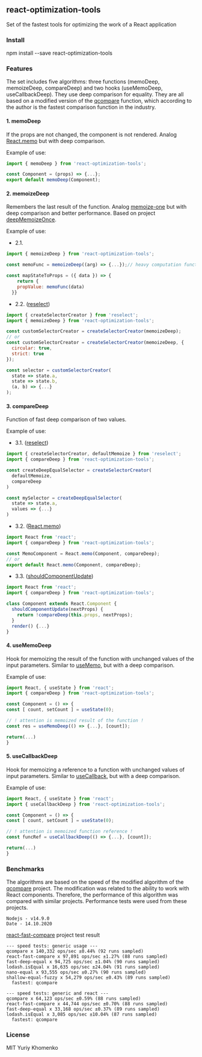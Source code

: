 ## react-optimization-tools
Set of the fastest tools for optimizing the work of a React application

### Install
npm install --save react-optimization-tools

### Features

The set includes five algorithms: three functions (memoDeep, memoizeDeep, compareDeep) and two hooks (useMemoDeep, useCallbackDeep). They use deep comparison for equality.
They are all based on a modified version of the [qcompare](https://github.com/Yuriy-Khomenko/qcompare) function, which according to the author is the fastest comparison function in the industry.

#### 1. memoDeep
If the props are not changed, the component is not rendered. Analog [React.memo](https://reactjs.org/docs/react-api.html#reactmemo) but with deep comparison.

Example of use:
```javascript
import { memoDeep } from 'react-optimization-tools';

const Component = (props) => {...};
export default memoDeep(Component);
```

#### 2. memoizeDeep
Remembers the last result of the function. Analog [memoize-one](https://github.com/alexreardon/memoize-one) but with deep comparison and better performance. Based on project [deepMemoizeOnce](https://github.com/Yuriy-Khomenko/deep-memoize-once).

Example of use:
- 2.1.
```javascript
import { memoizeDeep } from 'react-optimization-tools';

const memoFunc = memoizeDeep((arg) => {...});// heavy computation function

const mapStateToProps = ({ data }) => {
    return {
    propValue: memoFunc(data)
  }}
  ```

- 2.2. ([reselect](https://github.com/reduxjs/reselect))
```javascript
import { createSelectorCreator } from 'reselect';
import { memoizeDeep } from 'react-optimization-tools';

const customSelectorCreator = createSelectorCreator(memoizeDeep);
// or
const customSelectorCreator = createSelectorCreator(memoizeDeep, {
  circular: true,
  strict: true
});

const selector = customSelectorCreator(
  state => state.a,
  state => state.b,
  (a, b) => {...}
);
```

#### 3. compareDeep
Function of fast deep comparison of two values.

Example of use:
- 3.1. ([reselect](https://github.com/reduxjs/reselect))
```javascript
import { createSelectorCreator, defaultMemoize } from 'reselect';
import { compareDeep } from 'react-optimization-tools';

const createDeepEqualSelector = createSelectorCreator(
  defaultMemoize,
  compareDeep
)

const mySelector = createDeepEqualSelector(
  state => state.a,
  values => {...}
)
```

- 3.2. ([React.memo](https://reactjs.org/docs/react-api.html#reactmemo))
```javascript
import React from 'react';
import { compareDeep } from 'react-optimization-tools';

const MemoComponent = React.memo(Component, compareDeep);
// or
export default React.memo(Component, compareDeep);
```

- 3.3. ([shouldComponentUpdate](https://reactjs.org/docs/optimizing-performance.html#shouldcomponentupdate-in-action))
```javascript
import React from 'react';
import { compareDeep } from 'react-optimization-tools';

class Component extends React.Component {
  shouldComponentUpdate(nextProps) {
    return !compareDeep(this.props, nextProps);
  }
  render() {...}
}
```

#### 4. useMemoDeep
Hook for memoizing the result of the function with unchanged values of the input parameters. Similar to [useMemo](https://reactjs.org/docs/hooks-reference.html#usememo), but with a deep comparison.

Example of use:
```javascript
import React, { useState } from 'react';
import { compareDeep } from 'react-optimization-tools';

const Component = () => {
const [ count, setCount ] = useState(0);

// ! attention is memoized result of the function !
const res = useMemoDeep(() => {...}, [count]);

return(...)
}
```

#### 5. useCallbackDeep
Hook for memoizing a reference to a function with unchanged values of input parameters. Similar to [useCallback](https://reactjs.org/docs/hooks-reference.html#usecallback), but with a deep comparison.

Example of use:
```javascript
import React, { useState } from 'react';
import { useCallbackDeep } from 'react-optimization-tools';

const Component = () => {
const [ count, setCount ] = useState(0);

// ! attention is memoized function reference !
const funcRef = useCallbackDeep(() => {...}, [count]);

return(...)
}
```

### Benchmarks
The algorithms are based on the speed of the modified algorithm of the [qcompare](https://github.com/Yuriy-Khomenko/qcompare) project. The modification was related to the ability to work with React components. Therefore, the performance of this algorithm was compared with similar projects. Performance tests were used from these projects.

```
Nodejs - v14.9.0
Date - 14.10.2020
```

[react-fast-compare](https://github.com/FormidableLabs/react-fast-compare) project test result

```
--- speed tests: generic usage ---
qcompare x 140,332 ops/sec ±0.44% (92 runs sampled)
react-fast-compare x 97,891 ops/sec ±1.27% (88 runs sampled)
fast-deep-equal x 94,725 ops/sec ±1.04% (90 runs sampled)
lodash.isEqual x 16,635 ops/sec ±24.04% (91 runs sampled)
nano-equal x 93,555 ops/sec ±0.27% (90 runs sampled)
shallow-equal-fuzzy x 54,279 ops/sec ±0.43% (89 runs sampled)
  fastest: qcompare

--- speed tests: generic and react ---
qcompare x 64,123 ops/sec ±0.59% (88 runs sampled)
react-fast-compare x 44,744 ops/sec ±0.70% (88 runs sampled)
fast-deep-equal x 33,168 ops/sec ±0.37% (89 runs sampled)
lodash.isEqual x 3,085 ops/sec ±10.04% (87 runs sampled)
  fastest: qcompare
```

### License

MIT Yuriy Khomenko